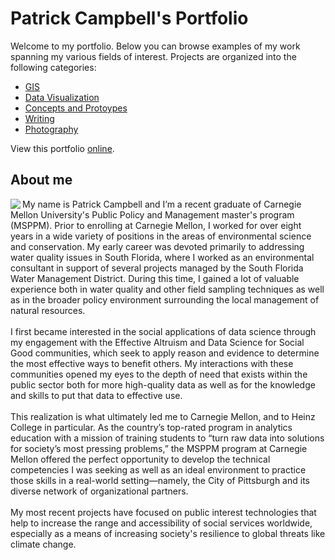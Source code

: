 # Patrick Campbell's Portfolio
Welcome to my portfolio. Below you can browse examples of my work spanning my various fields of interest. Projects are organized into the following categories:

- [GIS](#google-maps-styles)
- [Data Visualization](#arcgis-map-style-plant-growing-in-the-desert)
- [Concepts and Protoypes]()
- [Writing]()
- [Photography]()

View this portfolio [online](https://jaxgoodlabs.github.io/patrick-campbell-portfolio/). 

## About me 
<img align="left" src="https://user-images.githubusercontent.com/32546509/77238966-de37cd00-6bab-11ea-9b9b-e49783f8300a.jpg">
My name is Patrick Campbell and I’m a recent graduate of Carnegie Mellon University's Public Policy and Management master's program (MSPPM). Prior to enrolling at Carnegie Mellon, I worked for over eight years in a wide variety of positions in the areas of environmental science and conservation. My early career was devoted primarily to addressing water quality issues in South Florida, where I worked as an environmental consultant in support of several projects managed by the South Florida Water Management District. During this time, I gained a lot of valuable experience both in water quality and other field sampling techniques as well as in the broader policy environment surrounding the local management of natural resources.<br />
<br />
I first became interested in the social applications of data science through my engagement with the Effective Altruism and Data Science for Social Good communities, which seek to apply reason and evidence to determine the most effective ways to benefit others. My interactions with these communities opened my eyes to the depth of need that exists within the public sector both for more high-quality data as well as for the knowledge and skills to put that data to effective use.<br />
<br />
This realization is what ultimately led me to Carnegie Mellon, and to Heinz College in particular. As the country’s top-rated program in analytics education with a mission of training students to “turn raw data into solutions for society’s most pressing problems,” the MSPPM program at Carnegie Mellon offered the perfect opportunity to develop the technical competencies I was seeking as well as an ideal environment to practice those skills in a real-world setting—namely, the City of Pittsburgh and its diverse network of organizational partners.<br />
<br />
My most recent projects have focused on public interest technologies that help to increase the range and accessibility of social services worldwide, especially as a means of increasing society's resilience to global threats like climate change.


